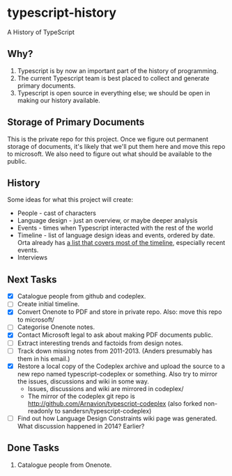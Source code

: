 # typescript-history
A History of TypeScript

## Why?

1. Typescript is by now an important part of the history of programming.
2. The current Typescript team is best placed to collect and generate primary documents.
3. Typescript is open source in everything else; we should be open in making our history available.

## Storage of Primary Documents

This is the private repo for this project.
Once we figure out permanent storage of documents, it's likely that we'll put them here and move this repo to microsoft.
We also need to figure out what should be available to the public.

## History

Some ideas for what this project will create:

* People - cast of characters
* Language design - just an overview, or maybe deeper analysis
* Events - times when Typescript interacted with the rest of the world
* Timeline - list of language design ideas and events, ordered by date. Orta already has [a list that covers most of the timeline](https://orta.io/notes/js/why-typescript), especially recent events.
* Interviews

## Next Tasks

- [x] Catalogue people from github and codeplex.
- [ ] Create initial timeline.
- [x] Convert Onenote to PDF and store in private repo. Also: move this repo to microsoft/
- [ ] Categorise Onenote notes.
- [x] Contact Microsoft legal to ask about making PDF documents public.
- [ ] Extract interesting trends and factoids from design notes.
- [ ] Track down missing notes from 2011-2013. (Anders presumably has them in his email.)
- [x] Restore a local copy of the Codeplex archive and upload the source to a new repo named typescript-codeplex or something. Also try to mirror the issues, discussions and wiki in some way.
  - Issues, discussions and wiki are mirrored in codeplex/
  - The mirror of the codeplex git repo is http://github.com/Arnavion/typescript-codeplex (also forked non-readonly to sandersn/typescript-codeplex)
- [ ] Find out how Language Design Constraints wiki page was generated. What discussion happened in 2014? Earlier?

## Done Tasks

1. Catalogue people from Onenote.